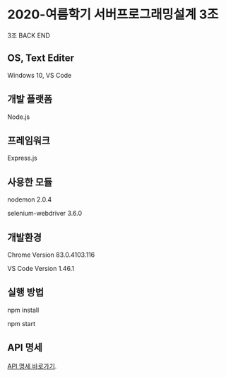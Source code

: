 # 2020-여름학기 서버프로그래밍설계 3조
3조 BACK END

## OS, Text Editer
Windows 10, VS Code

## 개발 플랫폼
Node.js

## 프레임워크
Express.js

## 사용한 모듈

nodemon 2.0.4

selenium-webdriver 3.6.0

## 개발환경

Chrome Version 83.0.4103.116

VS Code Version 1.46.1

## 실행 방법

npm install

npm start

## API 명세

[API 명세 바로가기](https://www.notion.so/2020-3-15458735e0a84405888e0bc3730d748f).
